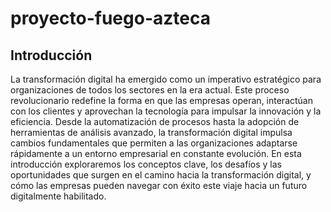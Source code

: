 # proyecto-fuego-azteca

## Introducción

La transformación digital ha emergido como un imperativo estratégico para organizaciones de todos los sectores en la era actual. Este proceso revolucionario redefine la forma en que las empresas operan, interactúan con los clientes y aprovechan la tecnología para impulsar la innovación y la eficiencia. Desde la automatización de procesos hasta la adopción de herramientas de análisis avanzado, la transformación digital impulsa cambios fundamentales que permiten a las organizaciones adaptarse rápidamente a un entorno empresarial en constante evolución. En esta introducción exploraremos los conceptos clave, los desafíos y las oportunidades que surgen en el camino hacia la transformación digital, y cómo las empresas pueden navegar con éxito este viaje hacia un futuro digitalmente habilitado.
